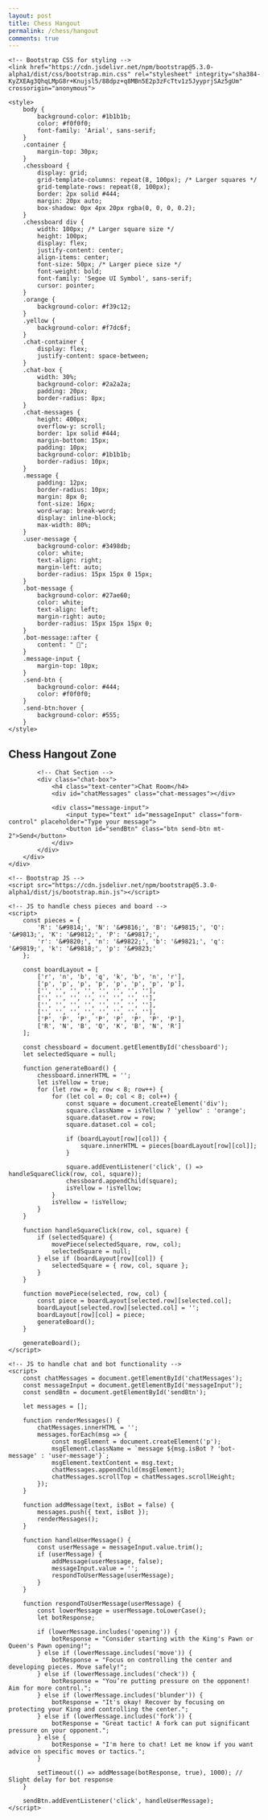 ```yaml
---
layout: post
title: Chess Hangout
permalink: /chess/hangout
comments: true
---
```

<!DOCTYPE html>
<html lang="en">
<head>
    <meta charset="UTF-8">
    <meta name="viewport" content="width=device-width, initial-scale=1.0">
    <meta http-equiv="X-UA-Compatible" content="ie=edge">
    <title>Chess Hangout Zone</title>

    <!-- Bootstrap CSS for styling -->
    <link href="https://cdn.jsdelivr.net/npm/bootstrap@5.3.0-alpha1/dist/css/bootstrap.min.css" rel="stylesheet" integrity="sha384-KyZXEAg3QhqLMpG8r+Knujsl5/88dpz+q8MBn5E2p3zFcTtv1z5JyyprjSAz5gUm" crossorigin="anonymous">
    
    <style>
        body {
            background-color: #1b1b1b;
            color: #f0f0f0;
            font-family: 'Arial', sans-serif;
        }
        .container {
            margin-top: 30px;
        }
        .chessboard {
            display: grid;
            grid-template-columns: repeat(8, 100px); /* Larger squares */
            grid-template-rows: repeat(8, 100px);
            border: 2px solid #444;
            margin: 20px auto;
            box-shadow: 0px 4px 20px rgba(0, 0, 0, 0.2);
        }
        .chessboard div {
            width: 100px; /* Larger square size */
            height: 100px;
            display: flex;
            justify-content: center;
            align-items: center;
            font-size: 50px; /* Larger piece size */
            font-weight: bold;
            font-family: 'Segoe UI Symbol', sans-serif;
            cursor: pointer;
        }
        .orange {
            background-color: #f39c12;
        }
        .yellow {
            background-color: #f7dc6f;
        }
        .chat-container {
            display: flex;
            justify-content: space-between;
        }
        .chat-box {
            width: 30%;
            background-color: #2a2a2a;
            padding: 20px;
            border-radius: 8px;
        }
        .chat-messages {
            height: 400px;
            overflow-y: scroll;
            border: 1px solid #444;
            margin-bottom: 15px;
            padding: 10px;
            background-color: #1b1b1b;
            border-radius: 10px;
        }
        .message {
            padding: 12px;
            border-radius: 10px;
            margin: 8px 0;
            font-size: 16px;
            word-wrap: break-word;
            display: inline-block;
            max-width: 80%;
        }
        .user-message {
            background-color: #3498db;
            color: white;
            text-align: right;
            margin-left: auto;
            border-radius: 15px 15px 0 15px;
        }
        .bot-message {
            background-color: #27ae60;
            color: white;
            text-align: left;
            margin-right: auto;
            border-radius: 15px 15px 15px 0;
        }
        .bot-message::after {
            content: " 🤖";
        }
        .message-input {
            margin-top: 10px;
        }
        .send-btn {
            background-color: #444;
            color: #f0f0f0;
        }
        .send-btn:hover {
            background-color: #555;
        }
    </style>
</head>

<body>
    <div class="container">
        <h2 class="text-center">Chess Hangout Zone</h2>
        <div class="chat-container">
            <!-- Chessboard -->
            <div class="chessboard" id="chessboard"></div>

            <!-- Chat Section -->
            <div class="chat-box">
                <h4 class="text-center">Chat Room</h4>
                <div id="chatMessages" class="chat-messages"></div>

                <div class="message-input">
                    <input type="text" id="messageInput" class="form-control" placeholder="Type your message">
                    <button id="sendBtn" class="btn send-btn mt-2">Send</button>
                </div>
            </div>
        </div>
    </div>

    <!-- Bootstrap JS -->
    <script src="https://cdn.jsdelivr.net/npm/bootstrap@5.3.0-alpha1/dist/js/bootstrap.min.js"></script>

    <!-- JS to handle chess pieces and board -->
    <script>
        const pieces = {
            'R': '&#9814;', 'N': '&#9816;', 'B': '&#9815;', 'Q': '&#9813;', 'K': '&#9812;', 'P': '&#9817;',
            'r': '&#9820;', 'n': '&#9822;', 'b': '&#9821;', 'q': '&#9819;', 'k': '&#9818;', 'p': '&#9823;'
        };

        const boardLayout = [
            ['r', 'n', 'b', 'q', 'k', 'b', 'n', 'r'],
            ['p', 'p', 'p', 'p', 'p', 'p', 'p', 'p'],
            ['', '', '', '', '', '', '', ''],
            ['', '', '', '', '', '', '', ''],
            ['', '', '', '', '', '', '', ''],
            ['', '', '', '', '', '', '', ''],
            ['P', 'P', 'P', 'P', 'P', 'P', 'P', 'P'],
            ['R', 'N', 'B', 'Q', 'K', 'B', 'N', 'R']
        ];

        const chessboard = document.getElementById('chessboard');
        let selectedSquare = null;

        function generateBoard() {
            chessboard.innerHTML = '';
            let isYellow = true;
            for (let row = 0; row < 8; row++) {
                for (let col = 0; col < 8; col++) {
                    const square = document.createElement('div');
                    square.className = isYellow ? 'yellow' : 'orange';
                    square.dataset.row = row;
                    square.dataset.col = col;

                    if (boardLayout[row][col]) {
                        square.innerHTML = pieces[boardLayout[row][col]];
                    }

                    square.addEventListener('click', () => handleSquareClick(row, col, square));
                    chessboard.appendChild(square);
                    isYellow = !isYellow;
                }
                isYellow = !isYellow;
            }
        }

        function handleSquareClick(row, col, square) {
            if (selectedSquare) {
                movePiece(selectedSquare, row, col);
                selectedSquare = null;
            } else if (boardLayout[row][col]) {
                selectedSquare = { row, col, square };
            }
        }

        function movePiece(selected, row, col) {
            const piece = boardLayout[selected.row][selected.col];
            boardLayout[selected.row][selected.col] = '';
            boardLayout[row][col] = piece;
            generateBoard();
        }

        generateBoard();
    </script>

    <!-- JS to handle chat and bot functionality -->
    <script>
        const chatMessages = document.getElementById('chatMessages');
        const messageInput = document.getElementById('messageInput');
        const sendBtn = document.getElementById('sendBtn');

        let messages = [];

        function renderMessages() {
            chatMessages.innerHTML = '';
            messages.forEach(msg => {
                const msgElement = document.createElement('p');
                msgElement.className = `message ${msg.isBot ? 'bot-message' : 'user-message'}`;
                msgElement.textContent = msg.text;
                chatMessages.appendChild(msgElement);
                chatMessages.scrollTop = chatMessages.scrollHeight;
            });
        }

        function addMessage(text, isBot = false) {
            messages.push({ text, isBot });
            renderMessages();
        }

        function handleUserMessage() {
            const userMessage = messageInput.value.trim();
            if (userMessage) {
                addMessage(userMessage, false);
                messageInput.value = '';
                respondToUserMessage(userMessage);
            }
        }

        function respondToUserMessage(userMessage) {
            const lowerMessage = userMessage.toLowerCase();
            let botResponse;

            if (lowerMessage.includes('opening')) {
                botResponse = "Consider starting with the King's Pawn or Queen's Pawn opening!";
            } else if (lowerMessage.includes('move')) {
                botResponse = "Focus on controlling the center and developing pieces. Move safely!";
            } else if (lowerMessage.includes('check')) {
                botResponse = "You’re putting pressure on the opponent! Aim for more control.";
            } else if (lowerMessage.includes('blunder')) {
                botResponse = "It's okay! Recover by focusing on protecting your King and controlling the center.";
            } else if (lowerMessage.includes('fork')) {
                botResponse = "Great tactic! A fork can put significant pressure on your opponent.";
            } else {
                botResponse = "I'm here to chat! Let me know if you want advice on specific moves or tactics.";
            }

            setTimeout(() => addMessage(botResponse, true), 1000); // Slight delay for bot response
        }

        sendBtn.addEventListener('click', handleUserMessage);
    </script>
</body>
</html>
